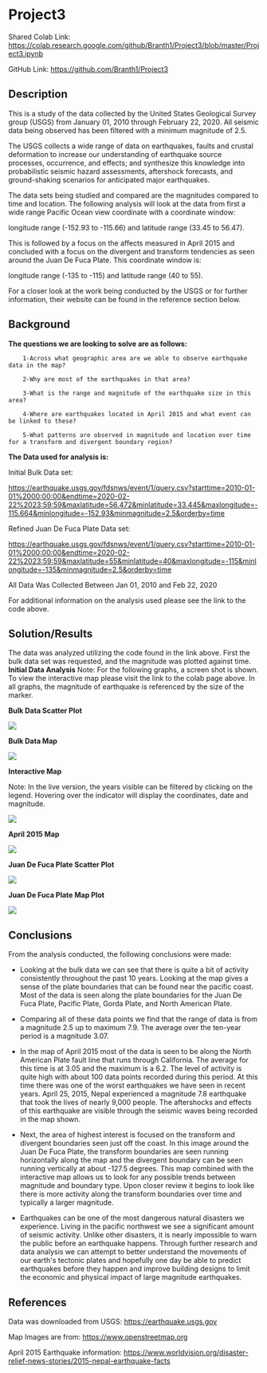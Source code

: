 # Project3
Shared Colab Link:
https://colab.research.google.com/github/Branth1/Project3/blob/master/Project3.ipynb

GitHub Link:
https://github.com/Branth1/Project3
## Description

This is a study of the data collected by the United States Geological Survey group (USGS) from January 01, 2010 through February 22, 2020. All seismic data being observed has been filtered with a minimum magnitude of 2.5. 

The USGS collects a wide range of data on earthquakes, faults and crustal deformation to increase our understanding of earthquake source processes, occurrence, and effects; and synthesize this knowledge into probabilistic seismic hazard assessments, aftershock forecasts, and ground-shaking scenarios for anticipated major earthquakes.

The data sets being studied and compared are the magnitudes compared to time and location. The following analysis will look at the data from first a wide range Pacific Ocean view coordinate with a coordinate window:

longitude range (-152.93 to -115.66) and latitude range (33.45 to 56.47).

This is followed by a focus on the affects measured in April 2015 and concluded with a focus on the divergent and transform tendencies as seen around the Juan De Fuca Plate. This coordinate window is:

longitude range (-135 to -115) and latitude range (40 to 55).

For a closer look at the work being conducted by the USGS or for further information, their website can be found in the reference section below.
## Background

**The questions we are looking to solve are as follows:**

        1-Across what geographic area are we able to observe earthquake data in the map?

        2-Why are most of the earthquakes in that area?

        3-What is the range and magnitude of the earthquake size in this area?

        4-Where are earthquakes located in April 2015 and what event can be linked to these? 

        5-What patterns are observed in magnitude and location over time for a transform and divergent boundary region?

**The Data used for analysis is:**

Initial Bulk Data set:

https://earthquake.usgs.gov/fdsnws/event/1/query.csv?starttime=2010-01-01%2000:00:00&endtime=2020-02-22%2023:59:59&maxlatitude=56.472&minlatitude=33.445&maxlongitude=-115.664&minlongitude=-152.93&minmagnitude=2.5&orderby=time

Refined Juan De Fuca Plate Data set:

https://earthquake.usgs.gov/fdsnws/event/1/query.csv?starttime=2010-01-01%2000:00:00&endtime=2020-02-22%2023:59:59&maxlatitude=55&minlatitude=40&maxlongitude=-115&minlongitude=-135&minmagnitude=2.5&orderby=time

All Data Was Collected Between Jan 01, 2010 and Feb 22, 2020

For additional information on the analysis used please see the link to the code above.

## Solution/Results

The data was analyzed utilizing the code found in the link above. First the bulk data set was requested, and the magnitude was plotted against time.
**Initial Data Analysis**
Note: For the following graphs, a screen shot is shown. To view the interactive map please visit the link to the colab page above. In all graphs, the magnitude of earthquake is referenced by the size of the marker.

**Bulk Data Scatter Plot**

![](https://github.com/Branth1/Project3/blob/master/Bulk%20Scatter.png?raw=true)

**Bulk Data Map**

![](https://github.com/Branth1/Project3/blob/master/Bulk%20Map.png?raw=true)

**Interactive Map**

Note: In the live version, the years visible can be filtered by clicking on the legend. Hovering over the indicator will display the coordinates, date and magnitude.

![](https://github.com/Branth1/Project3/blob/master/Interactive%20Map.png?raw=true)

**April 2015 Map**

![](https://github.com/Branth1/Project3/blob/master/April%202015.png?raw=true)

**Juan De Fuca Plate Scatter Plot**

![](https://github.com/Branth1/Project3/blob/master/Juan%20De%20Fuca%20Scatter.png?raw=true)

**Juan De Fuca Plate Map Plot**

![](https://github.com/Branth1/Project3/blob/master/Juan%20Map.png?raw=true)

## Conclusions
From the analysis conducted, the following conclusions were made:

* Looking at the bulk data we can see that there is quite a bit of activity consistently throughout the past 10 years. Looking at the map gives a sense of the plate boundaries that can be found near the pacific coast. Most of the data is seen along the plate boundaries for the Juan De Fuca Plate, Pacific Plate, Gorda Plate, and North American Plate. 

* Comparing all of these data points we find that the range of data is from a magnitude 2.5 up to maximum 7.9. The average over the ten-year period is a magnitude 3.07.

* In the map of April 2015 most of the data is seen to be along the North American Plate fault line that runs through California. The average for this time is at 3.05 and the maximum is a 6.2. The level of activity is quite high with about 100 data points recorded during this period. At this time there was one of the worst earthquakes we have seen in recent years. April 25, 2015, Nepal experienced a magnitude 7.8 earthquake that took the lives of nearly 9,000 people. The aftershocks and effects of this earthquake are visible through the seismic waves being recorded in the map shown. 

* Next, the area of highest interest is focused on the transform and divergent boundaries seen just off the coast. In this image around the Juan De Fuca Plate, the transform boundaries are seen running horizontally along the map and the divergent boundary can be seen running vertically at about -127.5 degrees. This map combined with the interactive map allows us to look for any possible trends between magnitude and boundary type. Upon closer review it begins to look like there is more activity along the transform boundaries over time and typically a larger magnitude.

* Earthquakes can be one of the most dangerous natural disasters we experience. Living in the pacific northwest we see a significant amount of seismic activity. Unlike other disasters, it is nearly impossible to warn the public before an earthquake happens. Through further research and data analysis we can attempt to better understand the movements of our earth's tectonic plates and hopefully one day be able to predict earthquakes before they happen and improve building designs to limit the economic and physical impact of large magnitude earthquakes. 


## References

Data was downloaded from USGS:
https://earthquake.usgs.gov

Map Images are from:
https://www.openstreetmap.org

April 2015 Earthquake information:
https://www.worldvision.org/disaster-relief-news-stories/2015-nepal-earthquake-facts
